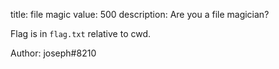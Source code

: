 title: file magic
value: 500
description: Are you a file magician?

Flag is in `flag.txt` relative to cwd.

Author: joseph#8210
